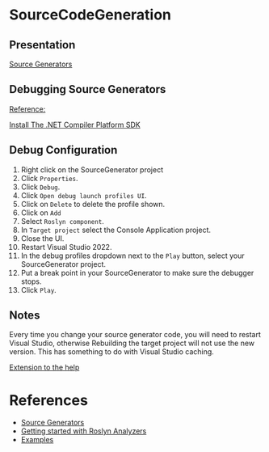 # SourceCodeGeneration

## Presentation

[Source Generators](https://1drv.ms/p/s!AkzSU-9_DOfS2SU-RPNIUBxygjds?e=mH6XDO)

## Debugging Source Generators

[Reference:](https://github.com/JoanComasFdz/dotnet-how-to-debug-source-generator-vs2022)

[Install The .NET Compiler Platform SDK](https://learn.microsoft.com/en-us/dotnet/csharp/roslyn-sdk/)

## Debug Configuration
1. Right click on the SourceGenerator project
2. Click `Properties`.
2. Click `Debug`.
3. Click `Open debug launch profiles UI`.
4. Click on `Delete` to delete the profile shown.
5. Click on `Add`
6. Select `Roslyn component`.
7. In `Target project` select the Console Application project.
8. Close the UI.
9. Restart Visual Studio 2022.
10. In the debug profiles dropdown next to the `Play` button, select your SourceGenerator project.
11. Put a break point in your SourceGenerator to make sure the debugger stops.
12. Click `Play`.

## Notes
Every time you change your source generator code, you will need to restart Visual Studio, otherwise Rebuilding the target project will not use the new version. This has something to do with Visual Studio caching.

[Extension to the help](https://marketplace.visualstudio.com/items?itemName=AlexanderGayko.AutoUpdateAssemblyName&ssr=false#overview)

# References

* [Source Generators](https://learn.microsoft.com/en-us/dotnet/csharp/roslyn-sdk/source-generators-overview)
* [Getting started with Roslyn Analyzers](https://denace.dev/getting-started-with-roslyn-analyzers)
* [Examples](https://github.com/dotnet/roslyn-sdk/tree/main/samples/CSharp/SourceGenerators)